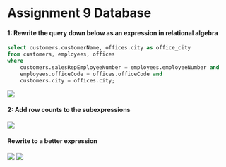<h1>Assignment 9 Database</h1>

<h4>1: Rewrite the query down below as an expression in relational algebra</h4>

```sql
select customers.customerName, offices.city as office_city
from customers, employees, offices
where 
	customers.salesRepEmployeeNumber = employees.employeeNumber and 
	employees.officeCode = offices.officeCode and
    customers.city = offices.city;
```

<img src="https://latex.codecogs.com/svg.latex?P\;of\!fice\char`_city/o.city(\sigma\;c.salesRepEmployeeNumber=e.employeeNumber(\sigma\;e.of\!ficeCode=o.of\!ficeCode(\sigma\;c.city=o.city(customers\;x\;employees\;x\;of\!fices))))"/>

<h4>2: Add row counts to the subexpressions</h4>

<img src="https://latex.codecogs.com/svg.latex?\Pi\;c.customerName,of\!fice\char`_city(\sigma\;P(\rho\;of\!fice\char`_city/o.city(customers^{122}\;x\;employees^{23}\;x\;of\!fices^{7})^{19642})^{17})"/>

<h4>Rewrite to a better expression</h4>

<img src="https://latex.codecogs.com/svg.latex?where\;P=c.salesRepEmployeeNumber=e.employeeNumber\wedge\;e.of\!ficeCode=o.of\!ficeCode\wedge\;c.city=o.city"/>

<img src="https://latex.codecogs.com/svg.latex?\Pi\;c.customerName,of\!fice\char`_city(\sigma\;P(\rho\;of\!fice\char`_city/o.city(customers\;x\;employees\;x\;of\!fices)))"/>


